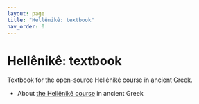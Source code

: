 ```yaml
---
layout: page
title: "Hellênikê: textbook"
nav_order: 0
---
```



# Hellênikê: textbook

Textbook for the open-source Hellênikê course in ancient Greek.

- About [the Hellênikê course](https://hellenike.github.io/) in ancient Greek


